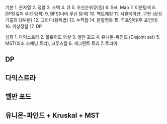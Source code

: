 
기본
	1.	문자열
	2.	정렬
	3.	스택
	4.	큐
	5.	우선순위큐(힙)
	6.	Set, Map
	7.	이분탐색
	8.	DFS(깊이 우선 탐색)
	9.	BFS(너비 우선 탐색)
	10. 백트래킹
	11. 시뮬레이션, 구현 (삼성 기출의 대부분)
	12. 그리디(탐욕법)
	13. 누적합
	14. 분할정복
	15. 투포인터(두 포인터)
	16. 위상정렬
	17. DP

심화
	1.	다익스트라
	2.	플로이드 와샬
	3.	벨만 포드
	4.	유니온-파인드 (Disjoint set)
	5.	MST(최소 스패닝 트리), 크루스칼
	6.	세그먼트 트리
	7.	트라이

## DP


## 다익스트라

## 벨만 포드

## 유니온-파인드 + Kruskal + MST



<!--stackedit_data:
eyJoaXN0b3J5IjpbMTYzMzI3MTQ5OF19
-->